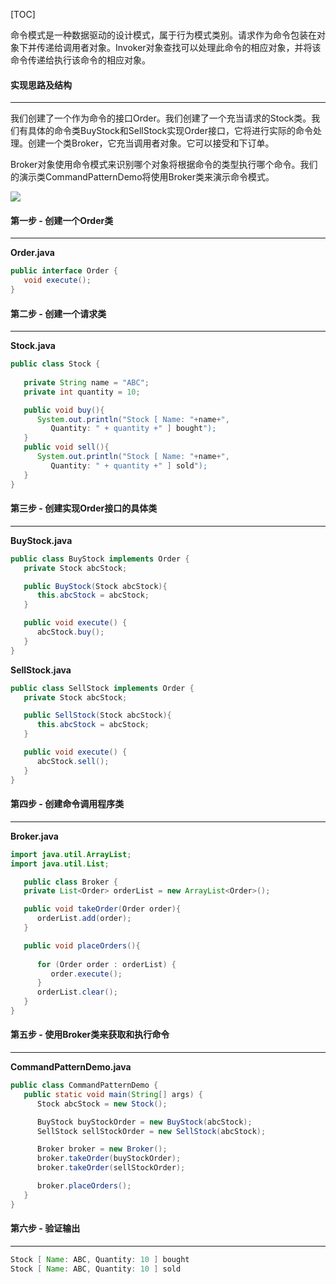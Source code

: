 [TOC]

命令模式是一种数据驱动的设计模式，属于行为模式类别。请求作为命令包装在对象下并传递给调用者对象。Invoker对象查找可以处理此命令的相应对象，并将该命令传递给执行该命令的相应对象。

####  实现思路及结构

---

我们创建了一个作为命令的接口Order。我们创建了一个充当请求的Stock类。我们有具体的命令类BuyStock和SellStock实现Order接口，它将进行实际的命令处理。创建一个类Broker，它充当调用者对象。它可以接受和下订单。

Broker对象使用命令模式来识别哪个对象将根据命令的类型执行哪个命令。我们的演示类CommandPatternDemo将使用Broker类来演示命令模式。

![](http://qingbooks.oss-cn-beijing.aliyuncs.com/projects/java_design_pattern/157658703368e895.png)

####  第一步 - 创建一个Order类

---

**Order.java**

```java
public interface Order {
   void execute();
}
```

####  第二步 - 创建一个请求类

---

**Stock.java**

```java
public class Stock {
	
   private String name = "ABC";
   private int quantity = 10;

   public void buy(){
      System.out.println("Stock [ Name: "+name+", 
         Quantity: " + quantity +" ] bought");
   }
   public void sell(){
      System.out.println("Stock [ Name: "+name+", 
         Quantity: " + quantity +" ] sold");
   }
}
```

####  第三步 - 创建实现Order接口的具体类

---

**BuyStock.java**

```java
public class BuyStock implements Order {
   private Stock abcStock;

   public BuyStock(Stock abcStock){
      this.abcStock = abcStock;
   }

   public void execute() {
      abcStock.buy();
   }
}
```

**SellStock.java**

```java
public class SellStock implements Order {
   private Stock abcStock;

   public SellStock(Stock abcStock){
      this.abcStock = abcStock;
   }

   public void execute() {
      abcStock.sell();
   }
}
```

#### 第四步 - 创建命令调用程序类

---

**Broker.java**

```java
import java.util.ArrayList;
import java.util.List;

   public class Broker {
   private List<Order> orderList = new ArrayList<Order>(); 

   public void takeOrder(Order order){
      orderList.add(order);		
   }

   public void placeOrders(){
   
      for (Order order : orderList) {
         order.execute();
      }
      orderList.clear();
   }
}
```

#### 第五步 - 使用Broker类来获取和执行命令

---

**CommandPatternDemo.java**

```java
public class CommandPatternDemo {
   public static void main(String[] args) {
      Stock abcStock = new Stock();

      BuyStock buyStockOrder = new BuyStock(abcStock);
      SellStock sellStockOrder = new SellStock(abcStock);

      Broker broker = new Broker();
      broker.takeOrder(buyStockOrder);
      broker.takeOrder(sellStockOrder);

      broker.placeOrders();
   }
}
```

#### 第六步 - 验证输出

---

```java
Stock [ Name: ABC, Quantity: 10 ] bought
Stock [ Name: ABC, Quantity: 10 ] sold
```
